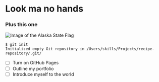 # Look ma no hands
### Plus this one
![Image of the Alaska State Flag](https://cdn.britannica.com/36/5436-004-EC372D91/Flag-Alaska.jpg)
```
$ git init
Initialized empty Git repository in /Users/skills/Projects/recipe-repository/.git/
```
- [ ] Turn on GitHub Pages
- [ ] Outline my portfolio
- [ ] Introduce myself to the world
